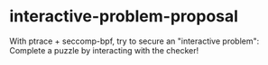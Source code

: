 # interactive-problem-proposal
With ptrace + seccomp-bpf, try to secure an "interactive problem": Complete a puzzle by interacting with the checker!
